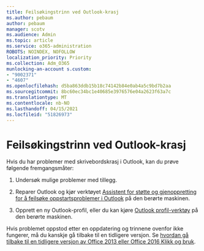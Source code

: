 ```yaml
---
title: Feilsøkingstrinn ved Outlook-krasj
ms.author: pebaum
author: pebaum
manager: scotv
ms.audience: Admin
ms.topic: article
ms.service: o365-administration
ROBOTS: NOINDEX, NOFOLLOW
localization_priority: Priority
ms.collection: Adm_O365
munlocking-an-account s.custom:
- "9002371"
- "4607"
ms.openlocfilehash: d5ba863ddb15b18c74142b84e0ab4a5c9bd7b2aa
ms.sourcegitcommit: 8bc60ec34bc1e40685e3976576e04a2623f63a7c
ms.translationtype: MT
ms.contentlocale: nb-NO
ms.lasthandoff: 04/15/2021
ms.locfileid: "51826973"
---
```

# <a name="outlook-crash-troubleshooting-steps"></a>Feilsøkingstrinn ved Outlook-krasj

Hvis du har problemer med skrivebordskrasj i Outlook, kan du prøve følgende fremgangsmåter:

1. Undersøk mulige problemer med tillegg.

2. Reparer Outlook og kjør verktøyet [Assistent for støtte og gjenoppretting for å feilsøke oppstartsproblemer i Outlook](https://aka.ms/SaRA-OutlookWontStart) på den berørte maskinen.

3. Opprett en ny Outlook-profil, eller du kan kjøre [Outlook profil-verktøy](https://aka.ms/SaRA-OutlookSetupProfile) på den berørte maskinen.

Hvis problemet oppstod etter en oppdatering og trinnene ovenfor ikke fungerer, må du kanskje gå tilbake til en tidligere versjon.  Se [hvordan gå tilbake til en tidligere versjon av Office 2013 eller Office 2016 Klikk og bruk](https://support.microsoft.com/help/2770432).
